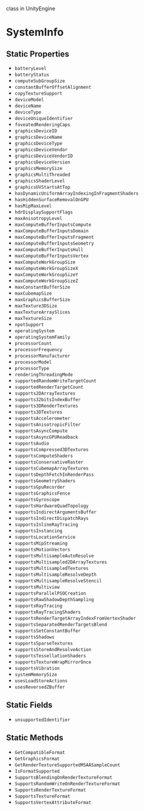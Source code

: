 class in UnityEngine
# SystemInfo

## Static Properties
- `batteryLevel`
- `batteryStatus`
- `computeSubGroupSize`
- `constantBufferOffsetAlignment`
- `copyTextureSupport`
- `deviceModel`
- `deviceName`
- `deviceType`
- `deviceUniqueIdentifier`
- `foveatedRenderingCaps`
- `graphicsDeviceID`
- `graphicsDeviceName`
- `graphicsDeviceType`
- `graphicsDeviceVendor`
- `graphicsDeviceVendorID`
- `graphicsDeviceVersion`
- `graphicsMemorySize`
- `graphicsMultiThreaded`
- `graphicsShaderLevel`
- `graphicsUVStartsAtTop`
- `hasDynamicUniformArrayIndexingInFragmentShaders`
- `hasHiddenSurfaceRemovalOnGPU`
- `hasMipMaxLevel`
- `hdrDisplaySupportFlags`
- `maxAnisotropyLevel`
- `maxComputeBufferInputsCompute`
- `maxComputeBufferInputsDomain`
- `maxComputeBufferInputsFragment`
- `maxComputeBufferInputsGeometry`
- `maxComputeBufferInputsHull`
- `maxComputeBufferInputsVertex`
- `maxComputeWorkGroupSize`
- `maxComputeWorkGroupSizeX`
- `maxComputeWorkGroupSizeY`
- `maxComputeWorkGroupSizeZ`
- `maxConstantBufferSize`
- `maxCubemapSize`
- `maxGraphicsBufferSize`
- `maxTexture3DSize`
- `maxTextureArraySlices`
- `maxTextureSize`
- `npotSupport`
- `operatingSystem`
- `operatingSystemFamily`
- `processorCount`
- `processorFrequency`
- `processorManufacturer`
- `processorModel`
- `processorType`
- `renderingThreadingMode`
- `supportedRandomWriteTargetCount`
- `supportedRenderTargetCount`
- `supports2DArrayTextures`
- `supports32bitsIndexBuffer`
- `supports3DRenderTextures`
- `supports3DTextures`
- `supportsAccelerometer`
- `supportsAnisotropicFilter`
- `supportsAsyncCompute`
- `supportsAsyncGPUReadback`
- `supportsAudio`
- `supportsCompressed3DTextures`
- `supportsComputeShaders`
- `supportsConservativeRaster`
- `supportsCubemapArrayTextures`
- `supportsDepthFetchInRenderPass`
- `supportsGeometryShaders`
- `supportsGpuRecorder`
- `supportsGraphicsFence`
- `supportsGyroscope`
- `supportsHardwareQuadTopology`
- `supportsIndirectArgumentsBuffer`
- `supportsIndirectDispatchRays`
- `supportsInlineRayTracing`
- `supportsInstancing`
- `supportsLocationService`
- `supportsMipStreaming`
- `supportsMotionVectors`
- `supportsMultisampleAutoResolve`
- `supportsMultisampled2DArrayTextures`
- `supportsMultisampledTextures`
- `supportsMultisampleResolveDepth`
- `supportsMultisampleResolveStencil`
- `supportsMultiview`
- `supportsParallelPSOCreation`
- `supportsRawShadowDepthSampling`
- `supportsRayTracing`
- `supportsRayTracingShaders`
- `supportsRenderTargetArrayIndexFromVertexShader`
- `supportsSeparatedRenderTargetsBlend`
- `supportsSetConstantBuffer`
- `supportsShadows`
- `supportsSparseTextures`
- `supportsStoreAndResolveAction`
- `supportsTessellationShaders`
- `supportsTextureWrapMirrorOnce`
- `supportsVibration`
- `systemMemorySize`
- `usesLoadStoreActions`
- `usesReversedZBuffer`
## Static Fields
- `unsupportedIdentifier`
## Static Methods
- `GetCompatibleFormat`
- `GetGraphicsFormat`
- `GetRenderTextureSupportedMSAASampleCount`
- `IsFormatSupported`
- `SupportsBlendingOnRenderTextureFormat`
- `SupportsRandomWriteOnRenderTextureFormat`
- `SupportsRenderTextureFormat`
- `SupportsTextureFormat`
- `SupportsVertexAttributeFormat`

